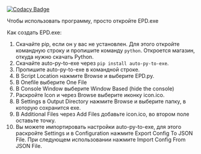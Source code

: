 
[![Codacy Badge](https://api.codacy.com/project/badge/Grade/a95b6218620f4a4fb7a760268006a5b5)](https://app.codacy.com/gh/FerrumVega/EasyProgramsDownloader?utm_source=github.com&utm_medium=referral&utm_content=FerrumVega/EasyProgramsDownloader&utm_campaign=Badge_Grade)

Чтобы использовать программу, просто откройте EPD.exe

Как создать EPD.exe:
1. Скачайте pip, если он у вас не установлен. Для этого откройте командную строку и пропишите команду `python`. Откроется магазин, откуда нужно скачать Python.
2. Скачайте auto-py-to-exe через `pip install auto-py-to-exe`.
3. Пропишите auto-py-to-exe в командной строке.
4. В Script Location нажмите Browse и выберите EPD.py.
5. В Onefile выберите One File
6. В Console Window выберите Window Based (hide the console)
7. Раскройте Icon и через Browse выберите иконку icon.ico.
9. В Settings в Output Directory нажмите Browse и выберите папку, в которую сохранится exe.
10. В Additional Files через Add Files добавьте icon.ico, во втором поле оставьте точку.
11. Вы можете импортировать настройки auto-py-to-exe, для этого раскройте Settings и в Configuration нажмите Export Config To JSON File. При следующем использовании нажмите Import Config From JSON File.
